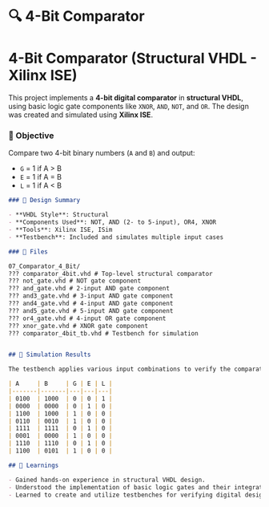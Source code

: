 # 🔍 4-Bit Comparator

# 4-Bit Comparator (Structural VHDL - Xilinx ISE)
This project implements a **4-bit digital comparator** in **structural VHDL**, using basic logic gate components like `XNOR`, `AND`, `NOT`, and `OR`. The design was created and simulated using **Xilinx ISE**.

### 🎯 Objective

Compare two 4-bit binary numbers (`A` and `B`) and output:
- `G` = 1 if A > B
- `E` = 1 if A = B
- `L` = 1 if A < B

```markdown
### 🧩 Design Summary

- **VHDL Style**: Structural
- **Components Used**: NOT, AND (2- to 5-input), OR4, XNOR
- **Tools**: Xilinx ISE, ISim
- **Testbench**: Included and simulates multiple input cases

### 📂 Files

07_Comparator_4_Bit/
??? comparator_4bit.vhd # Top-level structural comparator
??? not_gate.vhd # NOT gate component
??? and_gate.vhd # 2-input AND gate component
??? and3_gate.vhd # 3-input AND gate component
??? and4_gate.vhd # 4-input AND gate component
??? and5_gate.vhd # 5-input AND gate component
??? or4_gate.vhd # 4-input OR gate component
??? xnor_gate.vhd # XNOR gate component
??? comparator_4bit_tb.vhd # Testbench for simulation


## 🧪 Simulation Results

The testbench applies various input combinations to verify the comparator's functionality. Below are some sample results:

| A     | B     | G | E | L |
|-------|-------|---|---|---|
| 0100  | 1000  | 0 | 0 | 1 |
| 0000  | 0000  | 0 | 1 | 0 |
| 1100  | 1000  | 1 | 0 | 0 |
| 0110  | 0010  | 1 | 0 | 0 |
| 1111  | 1111  | 0 | 1 | 0 |
| 0001  | 0000  | 1 | 0 | 0 |
| 1110  | 1110  | 0 | 1 | 0 |
| 1100  | 0101  | 1 | 0 | 0 |

## 📝 Learnings

- Gained hands-on experience in structural VHDL design.
- Understood the implementation of basic logic gates and their integration into a larger system.
- Learned to create and utilize testbenches for verifying digital designs.
